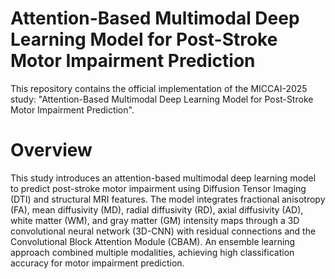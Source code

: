 # Attention-Based Multimodal Deep Learning Model for Post-Stroke Motor Impairment Prediction

This repository contains the official implementation of the MICCAI-2025 study:
"Attention-Based Multimodal Deep Learning Model for Post-Stroke Motor Impairment Prediction".

# Overview
This study introduces an attention-based multimodal deep learning model to predict post-stroke motor impairment using Diffusion Tensor Imaging (DTI) and structural MRI features. The model integrates fractional anisotropy (FA), mean diffusivity (MD), radial diffusivity (RD), axial diffusivity (AD), white matter (WM), and gray matter (GM) intensity maps through a 3D convolutional neural network (3D-CNN) with residual connections and the Convolutional Block Attention Module (CBAM).
An ensemble learning approach combined multiple modalities, achieving high classification accuracy for motor impairment prediction.
 
